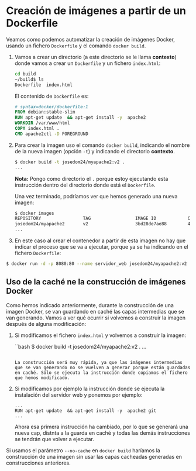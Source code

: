 # Creación de imágenes a partir de un Dockerfile

Veamos como podemos automatizar la creación de imágenes Docker, usando un fichero `Dockerfile` y el comando `docker build`.

1. Vamos a crear un directorio (a este directorio se le llama **contexto**) donde vamos a crear un `Dockerfile` y un fichero `index.html`:

    ```bash
    cd build
    ~/build$ ls
    Dockerfile  index.html
    ```

    El contenido de `Dockerfile` es:

    ```Dockerfile
    # syntax=docker/dockerfile:1
    FROM debian:stable-slim
    RUN apt-get update  && apt-get install -y  apache2 
    WORKDIR /var/www/html
    COPY index.html .
    CMD apache2ctl -D FOREGROUND
    ```

2. Para crear la imagen uso el comando `docker build`, indicando el nombre de la nueva imagen (opción `-t`) y indicando el directorio **contexto**.

    ```bash
    $ docker build -t josedom24/myapache2:v2 .
    ...
    ```
    **Nota:** Pongo como directorio el `.` porque estoy ejecutando esta instrucción dentro del directorio donde está el `Dockerfile`.


    Una vez terminado, podríamos ver que hemos generado una nueva imagen:

    ```bash
    $ docker images
    REPOSITORY                TAG                 IMAGE ID            CREATED             SIZE
    josedom24/myapache2       v2                  3bd28de7ae88        43 seconds ago      195MB
    ...
    ```
3. En este caso al crear el contenedor a partir de esta imagen no hay que indicar el proceso que se va a ejecutar, porque ya se ha indicando en el fichero `Dockerfile`:

```bash
$ docker run -d -p 8080:80 --name servidor_web josedom24/myapache2:v2 
```            

## Uso de la caché ne la construcción de imágenes Docker

Como hemos indicado anteriormente, durante la construcción de una imagen Docker, se van guardando en caché las capas intermedias que se van generando. Vamos a ver qué ocurrir si volvemos a construir la imagen después de alguna modificación:

1. Si modificamos el fichero `index.html` y volvemos a construir la imagen:

    ``bash
    $ docker build -t josedom24/myapache2:v2 .
    ...
    ```
    
    La construcción será muy rápida, ya que las imágenes intermedias que se van generando no se vuelven a generar porque están guardadas en caché. Sólo se ejecuta la instrucción donde copiamos el fichero que hemos modificado.

2. Si modificamos por ejemplo la instrucción donde se ejecuta la instalación del servidor web y ponemos por ejemplo:

    ```
    ...
    RUN apt-get update  && apt-get install -y  apache2 git
    ...
    ```

    Ahora esa primera instrucción ha cambiado, por lo que se generará una nueva cap, distnta a la guarda en caché y todas las demás instrucciones se tendrán que volver a ejecutar.

Si usamos el parámetro `--no-cache` en `docker build` haríamos la construcción de una imagen sin usar las capas cacheadas generadas en construcciones anteriores.




